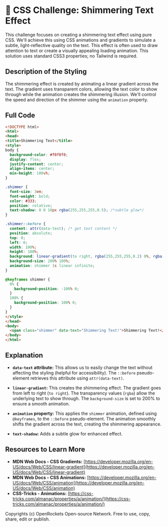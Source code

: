 # 🐞 CSS Challenge:  Shimmering Text Effect


This challenge focuses on creating a shimmering text effect using pure CSS.  We'll achieve this using CSS animations and gradients to simulate a subtle, light-reflective quality on the text. This effect is often used to draw attention to text or create a visually appealing loading animation.  This solution uses standard CSS3 properties; no Tailwind is required.


## Description of the Styling

The shimmering effect is created by animating a linear gradient across the text. The gradient uses transparent colors, allowing the text color to show through while the animation creates the shimmering illusion.  We'll control the speed and direction of the shimmer using the `animation` property.


## Full Code

```html
<!DOCTYPE html>
<html>
<head>
<title>Shimmering Text</title>
<style>
body {
  background-color: #f0f0f0;
  display: flex;
  justify-content: center;
  align-items: center;
  min-height: 100vh;
}

.shimmer {
  font-size: 3em;
  font-weight: bold;
  color: #333;
  position: relative;
  text-shadow: 0 0 10px rgba(255,255,255,0.5); /*subtle glow*/
}

.shimmer::before {
  content: attr(data-text); /* get text content */
  position: absolute;
  top: 0;
  left: 0;
  width: 100%;
  height: 100%;
  background: linear-gradient(to right, rgba(255,255,255,0.2) 0%, rgba(255,255,255,0.2) 20%, transparent 40%, transparent 100%);
  background-size: 200% 100%;
  animation: shimmer 1s linear infinite;
}

@keyframes shimmer {
  0% {
    background-position: -100% 0;
  }
  100% {
    background-position: 100% 0;
  }
}
</style>
</head>
<body>
  <span class="shimmer" data-text="Shimmering Text!">Shimmering Text!</span>
</body>
</html>

```


## Explanation

* **`data-text` attribute:**  This allows us to easily change the text without affecting the styling (helpful for accessibility). The `::before` pseudo-element retrieves this attribute using `attr(data-text)`.

* **`linear-gradient`:**  This creates the shimmering effect. The gradient goes from left to right (`to right`). The transparency values (`rgba`) allow the underlying text to show through. The `background-size` is set to 200% to ensure a smooth animation.

* **`animation` property:** This applies the `shimmer` animation, defined using `@keyframes`, to the `::before` pseudo-element. The animation smoothly shifts the gradient across the text, creating the shimmering appearance.

* **`text-shadow`:** Adds a subtle glow for enhanced effect.


## Resources to Learn More

* **MDN Web Docs - CSS Gradients:** [https://developer.mozilla.org/en-US/docs/Web/CSS/linear-gradient](https://developer.mozilla.org/en-US/docs/Web/CSS/linear-gradient)
* **MDN Web Docs - CSS Animations:** [https://developer.mozilla.org/en-US/docs/Web/CSS/animation](https://developer.mozilla.org/en-US/docs/Web/CSS/animation)
* **CSS-Tricks -  Animations:** [https://css-tricks.com/almanac/properties/a/animation/](https://css-tricks.com/almanac/properties/a/animation/)


Copyrights (c) OpenRockets Open-source Network. Free to use, copy, share, edit or publish.

